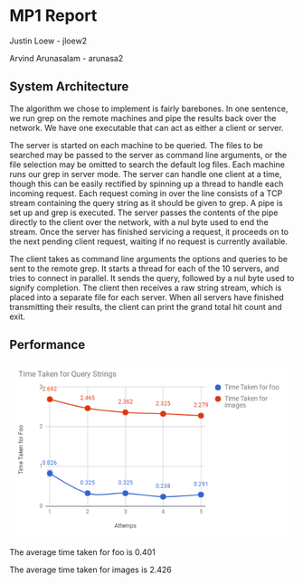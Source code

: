 # MP1 Report

Justin Loew - jloew2

Arvind Arunasalam - arunasa2

## System Architecture

The algorithm we chose to implement is fairly barebones. In one sentence, we run grep on the remote machines and pipe the results back over the network. We have one executable that can act as either a client or server.

The server is started on each machine to be queried. The files to be searched may be passed to the server as command line arguments, or the file selection may be omitted to search the default log files. Each machine runs our grep in server mode. The server can handle one client at a time, though this can be easily rectified by spinning up a thread to handle each incoming request. Each request coming in over the line consists of a TCP stream containing the query string as it should be given to grep. A pipe is set up and grep is executed. The server passes the contents of the pipe directly to the client over the network, with a nul byte used to end the stream. Once the server has finished servicing a request, it proceeds on to the next pending client request, waiting if no request is currently available.

The client takes as command line arguments the options and queries to be sent to the remote grep. It starts a thread for each of the 10 servers, and tries to connect in parallel. It sends the query, followed by a nul byte used to signify completion. The client then receives a raw string stream, which is placed into a separate file for each server. When all servers have finished transmitting their results, the client can print the grand total hit count and exit.

## Performance

![](Performance.png)

The average time taken for foo is 0.401

The average time taken for images is 2.426
